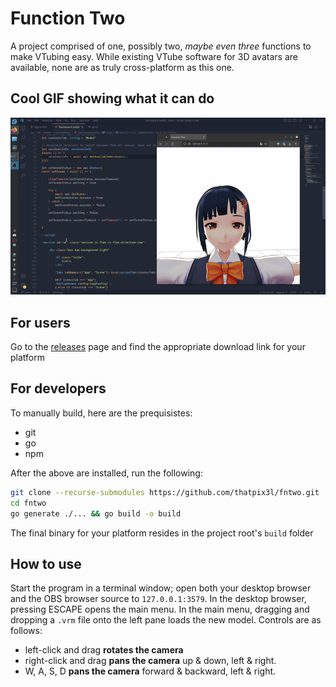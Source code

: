 # Function Two
A project comprised of one, possibly two, *maybe even three* functions to make VTubing easy.
While existing VTube software for 3D avatars are available, none are as truly cross-platform as this one.

## Cool GIF showing what it can do
![Example](example.gif)

## For users
Go to the [releases](https://github.com/thatpix3l/fntwo/releases) page and find the appropriate download link for your platform

## For developers
To manually build, here are the prequisistes:
- git
- go
- npm

After the above are installed, run the following:
```sh
git clone --recurse-submodules https://github.com/thatpix3l/fntwo.git
cd fntwo
go generate ./... && go build -o build
```
The final binary for your platform resides in the project root's `build` folder

## How to use
Start the program in a terminal window; open both your desktop browser and the OBS browser source to `127.0.0.1:3579`.
In the desktop browser, pressing ESCAPE opens the main menu.
In the main menu, dragging and dropping a `.vrm` file onto the left pane loads the new model.
Controls are as follows:
- left-click and drag **rotates the camera**
- right-click and drag **pans the camera** up & down, left & right.
- W, A, S, D **pans the camera** forward & backward, left & right.